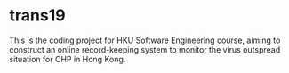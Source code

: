 # trans19
This is the coding project for HKU Software Engineering course, aiming to construct an online record-keeping system to monitor the virus outspread situation for CHP in Hong Kong.
